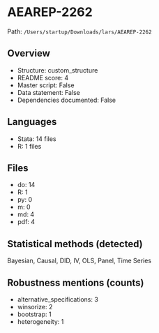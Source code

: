 # AEAREP-2262

Path: `/Users/startup/Downloads/lars/AEAREP-2262`

## Overview
- Structure: custom_structure
- README score: 4
- Master script: False
- Data statement: False
- Dependencies documented: False

## Languages
- Stata: 14 files
- R: 1 files

## Files
- do: 14
- R: 1
- py: 0
- m: 0
- md: 4
- pdf: 4

## Statistical methods (detected)
Bayesian, Causal, DID, IV, OLS, Panel, Time Series

## Robustness mentions (counts)
- alternative_specifications: 3
- winsorize: 2
- bootstrap: 1
- heterogeneity: 1